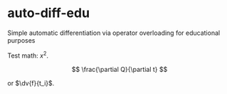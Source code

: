 # auto-diff-edu
Simple automatic differentiation via operator overloading for educational purposes

Test math: $x^2$.

$$
\frac{\partial Q}{\partial t}
$$

or $\dv{f}{t_i}$.